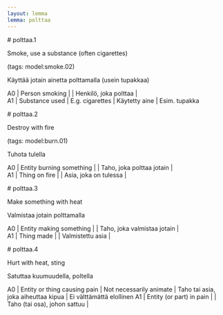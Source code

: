 ```yaml
---
layout: lemma
lemma: polttaa
---
```


<div class="sense">
# <span class="sensename">polttaa.1</span>

<span class="description">Smoke, use a substance (often cigarettes)</span>

(tags: model:smoke.02)

<span class="description">Käyttää jotain ainetta polttamalla (usein tupakkaa)</span>

A0 | Person smoking |   | Henkilö, joka polttaa |  
A1 | Substance used | E.g. cigarettes | Käytetty aine | Esim. tupakka

</div>

<div class="sense">
# <span class="sensename">polttaa.2</span>

<span class="description">Destroy with fire</span>

(tags: model:burn.01)

<span class="description">Tuhota tulella</span>

A0 | Entity burning something |   | Taho, joka polttaa jotain |  
A1 | Thing on fire |   | Asia, joka on tulessa |  

</div>

<div class="sense">
# <span class="sensename">polttaa.3</span>

<span class="description">Make something with heat</span>

<span class="description">Valmistaa jotain polttamalla</span>

A0 | Entity making something |   | Taho, joka valmistaa jotain |  
A1 | Thing made |   | Valmistettu asia |  

</div>

<div class="sense">
# <span class="sensename">polttaa.4</span>

<span class="description">Hurt with heat, sting</span>

<span class="description">Satuttaa kuumuudella, poltella</span>

A0 | Entity or thing causing pain | Not necessarily animate | Taho tai asia, joka aiheuttaa kipua | Ei välttämättä elollinen
A1 | Entity (or part) in pain |   | Taho (tai osa), johon sattuu |  

</div>

